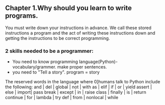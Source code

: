 ## Chapter 1.Why should you learn to write programs.

You must write down your instructions in advance. We call these stored instructions a program and the act of writing these instructions down and getting the instructions to be correct programming.

### 2 skills needed to be a programmer:
* You need to know programming language(Python)- vocabulary/grammer. make proper sentences.
* you need to "Tell a story". program = story

The reserved words in the language where 0]humans talk to Python include the following:
and | del | global | not | with
as | elif | if | or | yield
assert |  else | import|  pass
break | except |  in | raise
class | finally | is | return
continue | for | lambda | try
def | from | nonlocal | while